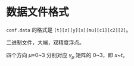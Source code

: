 # 数据文件格式

`conf.data` 的格式是 `[t][z][y][x][mu][c1][c2][2]`。

二进制文件，大端，双精度浮点。

四个方向 $\mu$=0~3 分别对应 $\gamma_\mu$ 矩阵的 0~3，即 $x$~$t$。
